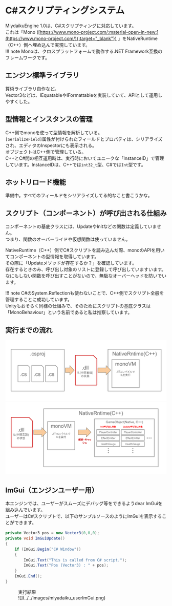 # C#スクリプティングシステム

MiydaikuEngine 1.0は、C#スクリプティングに対応しています。  
これは「Mono ([https://www.mono-project.com/:material-open-in-new:](https://www.mono-project.com/){:target="_blank"}) 」をNativeRuntime（C++）側へ埋め込んで実現しています。  
!!! note
    Monoは、クロスプラットフォームで動作する.NET Framework互換のフレームワークです。


## エンジン標準ライブラリ

算術ライブラリ自作など。  
Vector3などは、IEquatableやIFormattableを実装していて、APIとして運用しやすくした。  

## 型情報とインスタンスの管理

C++側でmonoを使って型情報を解析している。  
`[SerializeField]`属性が付けられたフィールドとプロパティは、シリアライズされ、エディタのInspectorにも表示される。  
オブジェクトはC++側で管理している。  
C++とC#間の相互運用時は、実行時においてユニークな「InstanceID」で管理しています。InstanceIDは、C++では`int32_t`型、C#では`Int`型です。  

## ホットリロード機能

準備中。すべてのフィールドをシリアライズしてる的なこと書こうかな。

## スクリプト（コンポーネント）が呼び出される仕組み

コンポーネントの基底クラスには、UpdateやInitなどの関数は定義していません。  
つまり、関数のオーバーライドや仮想関数は使っていません。  
  
NativeRuntime（C++）側でC#スクリプトを読み込んだ際、monoのAPIを用いてコンポーネントの型情報を取得しています。  
その際に「Updateメソッドが存在するか？」を確認しています。  
存在するときのみ、呼び出し対象のリストに登録して呼び出していますいます。  
なにもしない関数を呼び出すことがないので、無駄なオーバーヘッドを防いでいます。  

!!! note
    C#のSystem.Reflectionも使わないことで、C++側でスクリプト全般を管理することに成功しています。  
    Unityもおそらく同様の仕組みで、そのためにスクリプトの基底クラスは「MonoBehaviour」という名前であると私は推察しています。

## 実行までの流れ

![](../../images/CSScriptSystem_Flow.svg)
![](../../images/CSScriptSystem_EventFunction.svg)

## ImGui（エンジンユーザー用）

本エンジンでは、ユーザーがスムーズにデバッグ等をできるようdear ImGuiを組み込んでいます。  
ユーザーはC#スクリプトで、以下のサンプルソースのようにImGuiを表示することができます。

```C# title="C#スクリプトからImGuiウィンドウを表示"
private Vector3 pos = new Vector3(0,0,0);
private void ImGuiUpdate()
{
    if (ImGui.Begin("C# Window"))
    {
        ImGui.Text("This is called from C# script.");
        ImGui.Text("Pos (Vector3) : " + pos);
    }
    ImGui.End();
}
```


<figure markdown>
<figcaption>実行結果</figcaption>
![](../../images/miyadaiku_userImGui.png)
</figure>
